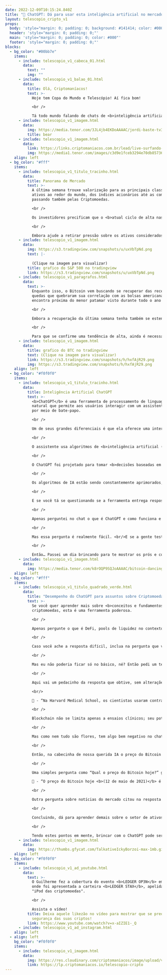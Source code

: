 ```yaml
---
date: 2022-12-09T10:15:24.840Z
title: "🤖 ChatGPT: Dá para usar esta inteligência artificial no mercado Cripto? 🤖"
layout: telescopio_cripto_v1
props:
  body: 'style="margin: 0; padding: 0; background: #141414; color: #000"'
  header: 'style="margin: 0; padding: 0;"'
  main: 'style="margin: 0; padding: 0; color: #000"'
  footer: 'style="margin: 0; padding: 0;"'
blocks:
  - bg_color: "#00bb7e"
    items:
      - include: telescopio_v1_cabeca_01.html
        data:
          text: ""
          img: ""
      - include: telescopio_v1_balao_01.html
        data:
          title: Olá, Criptomaníacos!
          text: >-
            Hoje tem Copa do Mundo e Telescópio! Aí fica bom!

            <br />

            Tá todo mundo falando de chats de <b>inteligência artificial</b>. <br/>Eles não podem prever placar do joguinho mais tarde, mas será que dá ao menos pra que sejam usados no mercado cripto?
      - include: telescopio_v1_imagem.html
        data:
          img: https://media.tenor.com/3JL4jb4EKDoAAAAC/jordi-baste-tv3.gif
          title: bear
      - include: telescopio_v1_imagem.html
        data:
          link: https://links.criptomaniacos.com.br/lead/live-surfando-os-ciclos
          img: https://media1.tenor.com/images/c3d9e1fceb3294e70db857362c2c0994/tenor.gif?itemid=27198412
    align: left
  - bg_color: "#fff"
    items:
      - include: telescopio_v1_titulo_tracinho.html
        data:
          title: Panorama de Mercado
          text: >-
            A última semana trouxe valorização para as principais classes de
            ativos ao redor do mundo, dos índices acionários até as commodities,
            passando também pelas Criptomoedas.

            <br />

            Os investidores precificam que o <b>atual ciclo de alta nas taxas de juros americanas esteja próximo do seu fim</b>, restando uma elevação residual entre 0,50% e 0,75% para ser feito pelo FED nas próximas reuniões.

            <br />

            Embora ajude a retirar pressão sobre os ativos considerados de risco, o índice S&P 500 se encontra próximo a uma importante linha de tendência de baixa, que deve oferecer resistência aos preços e pode desacelerar a recuperação vista ao longo das últimas 7 semanas.
      - include: telescopio_v1_imagem.html
        data:
          img: https://s3.tradingview.com/snapshots/u/uxVbTpNd.png
          text: |-
            
            (Clique na imagem para visualizar)
          title: grafico do S&P 500 no tradingview
          link: https://s3.tradingview.com/snapshots/u/uxVbTpNd.png
      - include: telescopio_v1_paragrafos.html
        data:
          text: >-
            Enquanto isso, o Bitcoin vem buscando se recuperar das recentes
            quedas que quebraram sua correlação com as bolsas americanas e se
            encontra próxima do menor patamar visto durante todo o ano de 2022.

            <br />

            Embora a recuperação da última semana tenha também se estendido para as <b>altcoins</b>, o <b>aumento na dominância do Bitcoin</b> sinaliza uma preferência dos investidores pela principal criptomoeda do mercado neste momento de incertezas.

            <br />

            Para que se confirme uma tendência de alta, ainda é necessário que o Bitcoin supere a importante região dos <b>US$18.000</b>, que ofereceu suporte aos preços pelos últimos 5 meses, mas que agora deve desempenhar papel de resistência.
      - include: telescopio_v1_imagem.html
        data:
          title: grafico do BTC no tradingview
          text: (Clique na imagem para visualizar)
          link: https://s3.tradingview.com/snapshots/h/hxfAjR29.png
          img: https://s3.tradingview.com/snapshots/h/hxfAjR29.png
    align: left
  - bg_color: "#f0f0f0"
    items:
      - include: telescopio_v1_titulo_tracinho.html
        data:
          title: Inteligência Artificial ChatGPT
          text: >-
            <b>ChatGPT</b> é uma ferramenta de processamento de linguagem
            natural que permite aos usuários interagir com um assistente virtual
            por meio de bate-papo. 

            <br />

            Um de seus grandes diferenciais é que ela oferece uma interface bem amigável, possuindo uma maneira fácil de interação.

            <br />

            O assistente usa algoritmos de <b>inteligência artificial (IA)</b> para entender e responder às perguntas, permitindo que os usuários acessem as informações de maneira rápida e fácil. 

            <br />

            O ChatGPT foi projetado para tomar <b>decisões baseadas em dados</b>. Ele usa IA para entender o contexto da consulta de um usuário e, em seguida, dar uma resposta apropriada. 

            <br />

            Os algoritmos de IA estão sendo constantemente aprimorados, permitindo que o assistente tome melhores decisões <b>com base na entrada do usuário</b>.

            <br />

            E se você tá se questionando se a ferramenta entrega respostas completas e humanizadas, aqui vem a parte mais legal: os parágrafos que você leu aí em cima foram praticamente todos gerados por ela.

            <br />

            Apenas perguntei no chat o que é ChatGPT e como funciona e de forma quase instantânea recebi minha explicação, que de tão boa resolvi compartilhar com você!

            <br />

            Mas essa pergunta é realmente fácil. <br/>E se a gente testasse com assuntos de <b>criptomoedas</b>? 🤔🤔

            <br />

            Então… Passei um dia brincando para te mostrar os prós e contras para usar com o intuito de entender melhor o mercado cripto. Bora ver?
      - include: telescopio_v1_imagem.html
        data:
          img: https://media.tenor.com/k8rOQP9SQJoAAAAC/bitcoin-dancing.gif
    align: left
  - bg_color: "#fff"
    items:
      - include: telescopio_v1_titulo_quadrado_verde.html
        data:
          title: "Desempenho do ChatGPT para assuntos sobre Criptomoedas  "
          text: >-
            Se você quer aprender mais sobre <b>conceitos e fundamentos</b> das
            criptomoedas, esta é uma ferramenta poderosa. 

            <br />

            Apenas pergunte o que é DeFi, pools de liquidez no contexto cripto, como funciona o consenso do Bitcoin ou qualquer outra dúvida que você tenha e vai ter uma resposta quase sempre satisfatória. 

            <br />

            Caso você ache a resposta difícil, inclua na pergunta que você precisa que seja explicado como você fosse uma criança e ele automaticamente irá encontrar meios de <b>simplificar</b> os termos.  👶🍼

            <br />

            Mas eu não poderia ficar só no básico, né? Então pedi um texto que falasse sobre uso de <b>blockchain na biologia</b>, sendo que ele tinha que possuir um <b>caso de uso real</b>.

            <br />

            Aqui vai um pedacinho da resposta que obtive, sem alterações: 

            <br/>

            🤖 - “Na Harvard Medical School, os cientistas usaram contratos inteligentes movidos a blockchain para monitorar protocolos durante um ensaio clínico para um novo tratamento para diabetes. Os dados resultantes foram carregados na rede e armazenados em blockchains que forneceram uma visão sem precedentes dos dados do paciente, garantindo anonimato.

            <br />

            Blockchain não se limita apenas a ensaios clínicos; seu potencial vai muito além disso. Tecnologias como inteligência artificial (IA) podem ser combinadas com blockchain para criar soluções de saúde personalizadas adaptadas especificamente para os indivíduos. Dessa forma, os pacientes podem obter acesso a tratamentos que salvam vidas rapidamente, sem sacrificar sua privacidade ou segurança.”

            <br />

            Mas como nem tudo são flores, tem algo bem negativo no chat: ele tem <b>conhecimento limitado do mundo e eventos após 2021</b>. 

            <br />

            Então, na cabecinha de nossa querida IA o preço do Bitcoin ainda está nas alturas. As notícias estão ultrapassadas e as fontes de dados bem desatualizadas.

            <br />

            Uma simples pergunta como “Qual o preço do Bitcoin hoje?” gerou a resposta: <br/>

            🤖 - “O preço do Bitcoin hoje <b>(12 de maio de 2021)</b> é de aproximadamente US$45.000.”

            <br />

            Outra pergunta sobre notícias do mercado citou na resposta sobre “a nova moeda, <b>Bitcoin Cash</b>”, mostrando que alguns dados considerados podem ser velhos e descontextualizados. E como ele cria resposta se baseando em <b>dados</b>... aí temos um grande problema!

            <br />

            Concluindo, dá para aprender demais sobre o setor de ativos digitais com o chat, mas tenha em mente as <b>limitações</b> citadas para não se frustrar ou tomar decisões erradas.

            <br />

            Tendo estes pontos em mente, brincar com o ChatGPT pode ser ao mesmo tempo divertido e educativo.
      - include: telescopio_v1_imagem.html
        data:
          img: https://thumbs.gfycat.com/TalkativeIckyBorzoi-max-1mb.gif
    align: left
  - bg_color: "#f0f0f0"
    items:
      - include: telescopio_v1_ad_youtube.html
        data:
          text: >-
            O Guilherme fez a cobertura do evento <b>LEDGER OP3N</b> em Paris,
            onde foi apresentada a carteira <b>LEDGER STAX</b>, apelidada de
            "iPod das criptomoedas". 

            <br />

            Assista o vídeo!
          title: Deixa aquele likezão no vídeo para mostrar que se preocupa com a
            segurança das suas criptos!
          link: https://www.youtube.com/watch?v=x-aIZIE1-_Q
      - include: telescopio_v1_ad_instagram.html
    align: left
  - align: left
    bg_color: "#f0f0f0"
    items:
      - include: telescopio_v1_imagem.html
        data:
          img: https://res.cloudinary.com/criptomaniacos/image/upload/v1662133224/telescopio/inscreva-se-telescopio.png
          link: https://lp.criptomaniacos.io/telescopio-cripto
---
```

